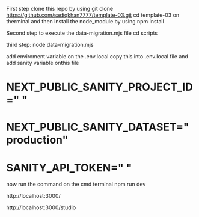 First step clone this repo by using git clone https://github.com/sadiqkhan7777/template-03.git
cd template-03 on therminal and then install the node_module by using npm install



Second step to execute the data-migration.mjs file
cd scripts 

third step: node data-migration.mjs

add enviroment variable on the .env.local 
copy this into .env.local file and add sanity variable onthis file
# NEXT_PUBLIC_SANITY_PROJECT_ID="  "
# NEXT_PUBLIC_SANITY_DATASET="production" 
# SANITY_API_TOKEN="  "

now run the command on the cmd terminal npm run dev

http://localhost:3000/

http://localhost:3000/studio
